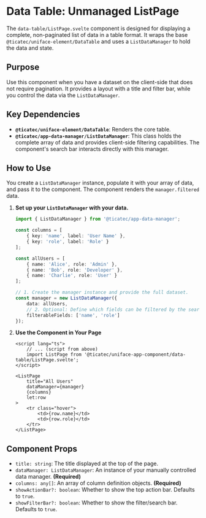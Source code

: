 # Data Table: Unmanaged ListPage

The `data-table/ListPage.svelte` component is designed for displaying a complete, non-paginated list of data in a table format. It wraps the base `@ticatec/uniface-element/DataTable` and uses a `ListDataManager` to hold the data and state.

## Purpose

Use this component when you have a dataset on the client-side that does not require pagination. It provides a layout with a title and filter bar, while you control the data via the `ListDataManager`.

## Key Dependencies

-   **`@ticatec/uniface-element/DataTable`**: Renders the core table.
-   **`@ticatec/app-data-manager/ListDataManager`**: This class holds the complete array of data and provides client-side filtering capabilities. The component's search bar interacts directly with this manager.

## How to Use

You create a `ListDataManager` instance, populate it with your array of data, and pass it to the component. The component renders the `manager.filtered` data.

1.  **Set up your `ListDataManager` with your data.**

    ```ts
    import { ListDataManager } from '@ticatec/app-data-manager';

    const columns = [
        { key: 'name', label: 'User Name' },
        { key: 'role', label: 'Role' }
    ];

    const allUsers = [
        { name: 'Alice', role: 'Admin' },
        { name: 'Bob', role: 'Developer' },
        { name: 'Charlie', role: 'User' }
    ];

    // 1. Create the manager instance and provide the full dataset.
    const manager = new ListDataManager({
        data: allUsers,
        // 2. Optional: Define which fields can be filtered by the search bar.
        filterableFields: ['name', 'role']
    });
    ```

2.  **Use the Component in Your Page**

    ```svelte
    <script lang="ts">
        // ... (script from above)
        import ListPage from '@ticatec/uniface-app-component/data-table/ListPage.svelte';
    </script>

    <ListPage
        title="All Users"
        dataManager={manager}
        {columns}
        let:row
    >
        <tr class="hover">
            <td>{row.name}</td>
            <td>{row.role}</td>
        </tr>
    </ListPage>
    ```

## Component Props

-   `title: string`: The title displayed at the top of the page.
-   `dataManager: ListDataManager`: An instance of your manually controlled data manager. **(Required)**
-   `columns: any[]`: An array of column definition objects. **(Required)**
-   `showActionBar?: boolean`: Whether to show the top action bar. Defaults to `true`.
-   `showFilterBar?: boolean`: Whether to show the filter/search bar. Defaults to `true`.